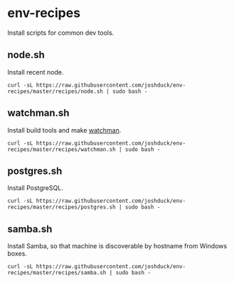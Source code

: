 # env-recipes

Install scripts for common dev tools.

## node.sh

Install recent node.

    curl -sL https://raw.githubusercontent.com/joshduck/env-recipes/master/recipes/node.sh | sudo bash -
    
## watchman.sh

Install build tools and make [watchman](https://facebook.github.io/watchman/docs/install.html).

    curl -sL https://raw.githubusercontent.com/joshduck/env-recipes/master/recipes/watchman.sh | sudo bash -

## postgres.sh

Install PostgreSQL. 

    curl -sL https://raw.githubusercontent.com/joshduck/env-recipes/master/recipes/postgres.sh | sudo bash -

## samba.sh

Install Samba, so that machine is discoverable by hostname from Windows boxes.

    curl -sL https://raw.githubusercontent.com/joshduck/env-recipes/master/recipes/samba.sh | sudo bash -
